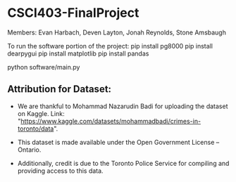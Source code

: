# CSCI403-FinalProject
Members: Evan Harbach, Deven Layton, Jonah Reynolds, Stone Amsbaugh

To run the software portion of the project:
pip install pg8000
pip install dearpygui
pip install matplotlib
pip install pandas

python software/main.py



## Attribution for Dataset:
- We are thankful to Mohammad Nazarudin Badi for uploading the dataset on Kaggle. Link: "https://www.kaggle.com/datasets/mohammadbadi/crimes-in-toronto/data".

- This dataset is made available under the Open Government License – Ontario.

- Additionally, credit is due to the Toronto Police Service for compiling and providing access to this data.
